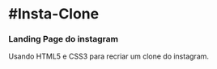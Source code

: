  # #Insta-Clone

 ### Landing Page do instagram

Usando HTML5 e CSS3 para recriar um clone do instagram.